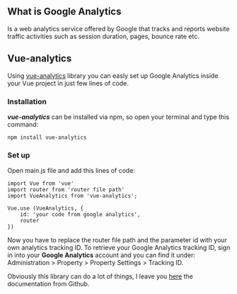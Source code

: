 ## What is Google Analytics

Is a web analytics service offered by Google that tracks and reports website traffic activities such as session duration, pages, bounce rate etc.


## Vue-analytics

Using [vue-analytics](https://www.npmjs.com/package/vue-analytics) library you can easly set up Google Analytics inside your Vue project in just few lines of code.

### Installation

***vue-analytics*** can be installed via npm, so open your terminal and type this command:

```
npm install vue-analytics
```

### Set up

Open main.js file and add this lines of code:

```
import Vue from 'vue'
import router from 'router file path' 
import VueAnalytics from 'vue-analytics'; 

Vue.use (VueAnalytics, {
	id: 'your code from google analytics',
	router
})
```

Now you have to replace the router file path and the parameter id with your own analytics tracking ID. 
To retrieve your Google Analytics tracking ID, sign in into your **Google Analytics** account and you can find it under:
Administration > Property > Property Settings > Tracking ID. 

Obviously this library can do a lot of things, I leave you [here](https://github.com/MatteoGabriele/vue-analytics#user-guide) the documentation from Github.
